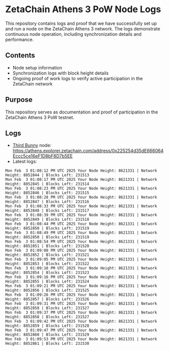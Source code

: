 # ZetaChain Athens 3 PoW Node Logs
This repository contains logs and proof that we have successfully set up and run a node on the ZetaChain Athens 3 network. The logs demonstrate continuous node operation, including synchronization details and performance.

## Contents
- Node setup information
- Synchronization logs with block height details
- Ongoing proof of work logs to verify active participation in the ZetaChain network

## Purpose
This repository serves as documentation and proof of participation in the ZetaChain Athens 3 PoW testnet.

## Logs

- [Third Bunny](https://thirdbunny.xyz/) node: https://athens.explorer.zetachain.com/address/0x225254d35dE666064Eccc5ce16eF1D8bF8D7b5EE
- Latest logs:
```
Mon Feb  3 01:08:12 PM UTC 2025 Your Node Height: 8621331 | Network Height: 8852844 | Blocks Left: 231513
Mon Feb  3 01:08:17 PM UTC 2025 Your Node Height: 8621331 | Network Height: 8852845 | Blocks Left: 231514
Mon Feb  3 01:08:23 PM UTC 2025 Your Node Height: 8621331 | Network Height: 8852846 | Blocks Left: 231515
Mon Feb  3 01:08:28 PM UTC 2025 Your Node Height: 8621331 | Network Height: 8852847 | Blocks Left: 231516
Mon Feb  3 01:08:33 PM UTC 2025 Your Node Height: 8621331 | Network Height: 8852848 | Blocks Left: 231517
Mon Feb  3 01:08:39 PM UTC 2025 Your Node Height: 8621331 | Network Height: 8852849 | Blocks Left: 231518
Mon Feb  3 01:08:44 PM UTC 2025 Your Node Height: 8621331 | Network Height: 8852850 | Blocks Left: 231519
Mon Feb  3 01:08:49 PM UTC 2025 Your Node Height: 8621331 | Network Height: 8852850 | Blocks Left: 231519
Mon Feb  3 01:08:54 PM UTC 2025 Your Node Height: 8621331 | Network Height: 8852851 | Blocks Left: 231520
Mon Feb  3 01:09:00 PM UTC 2025 Your Node Height: 8621331 | Network Height: 8852852 | Blocks Left: 231521
Mon Feb  3 01:09:05 PM UTC 2025 Your Node Height: 8621331 | Network Height: 8852853 | Blocks Left: 231522
Mon Feb  3 01:09:10 PM UTC 2025 Your Node Height: 8621331 | Network Height: 8852854 | Blocks Left: 231523
Mon Feb  3 01:09:16 PM UTC 2025 Your Node Height: 8621331 | Network Height: 8852855 | Blocks Left: 231524
Mon Feb  3 01:09:21 PM UTC 2025 Your Node Height: 8621331 | Network Height: 8852856 | Blocks Left: 231525
Mon Feb  3 01:09:26 PM UTC 2025 Your Node Height: 8621331 | Network Height: 8852857 | Blocks Left: 231526
Mon Feb  3 01:09:31 PM UTC 2025 Your Node Height: 8621331 | Network Height: 8852858 | Blocks Left: 231527
Mon Feb  3 01:09:37 PM UTC 2025 Your Node Height: 8621331 | Network Height: 8852858 | Blocks Left: 231527
Mon Feb  3 01:09:42 PM UTC 2025 Your Node Height: 8621331 | Network Height: 8852859 | Blocks Left: 231528
Mon Feb  3 01:09:47 PM UTC 2025 Your Node Height: 8621331 | Network Height: 8852860 | Blocks Left: 231529
Mon Feb  3 01:09:53 PM UTC 2025 Your Node Height: 8621331 | Network Height: 8852861 | Blocks Left: 231530
```
